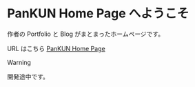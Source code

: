 # PanKUN Home Page へようこそ

作者の Portfolio と Blog がまとまったホームページです。

URL はこちら [PanKUN Home Page](https://breadmotion.github.io/WebSite/)

> [!WARNING]
> 開発途中です。
